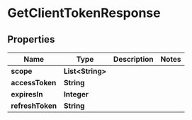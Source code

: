 
# GetClientTokenResponse

## Properties
Name | Type | Description | Notes
------------ | ------------- | ------------- | -------------
**scope** | **List&lt;String&gt;** |  | 
**accessToken** | **String** |  | 
**expiresIn** | **Integer** |  | 
**refreshToken** | **String** |  | 



